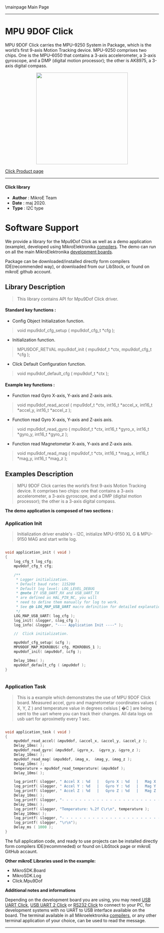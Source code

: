 \mainpage Main Page
 
---
# MPU 9DOF Click

MPU 9DOF Click carries the MPU–9250 System in Package, which is the world’s first 9-axis Motion Tracking device. MPU–9250 comprises two chips. One is the MPU–6050 that contains a 3-axis accelerometer, a 3-axis gyroscope, and a DMP (digital motion processor); the other is AK8975, a 3-axis digital compass. 

<p align="center">
  <img src="https://download.mikroe.com/images/click_for_ide/mpu9dof_click.png" height=300px>
</p>


[Click Product page](https://www.mikroe.com/mpu-9dof-click)

---


#### Click library 

- **Author**        : MikroE Team
- **Date**          : maj 2020.
- **Type**          : I2C type


# Software Support

We provide a library for the Mpu9Dof Click 
as well as a demo application (example), developed using MikroElektronika 
[compilers](https://shop.mikroe.com/compilers). 
The demo can run on all the main MikroElektronika [development boards](https://shop.mikroe.com/development-boards).

Package can be downloaded/installed directly form compilers IDE(recommended way), or downloaded from our LibStock, or found on mikroE github account. 

## Library Description

> This library contains API for Mpu9Dof Click driver.

#### Standard key functions :

- Config Object Initialization function.
> void mpu9dof_cfg_setup ( mpu9dof_cfg_t *cfg ); 
 
- Initialization function.
> MPU9DOF_RETVAL mpu9dof_init ( mpu9dof_t *ctx, mpu9dof_cfg_t *cfg );

- Click Default Configuration function.
> void mpu9dof_default_cfg ( mpu9dof_t *ctx );


#### Example key functions :

- Function read Gyro X-axis, Y-axis and Z-axis axis.
> void mpu9dof_read_accel ( mpu9dof_t *ctx, int16_t *accel_x, int16_t *accel_y, int16_t *accel_z );
 
- Function read Gyro X-axis, Y-axis and Z-axis axis.
> void mpu9dof_read_gyro ( mpu9dof_t *ctx, int16_t *gyro_x, int16_t *gyro_y, int16_t *gyro_z );

- Function read Magnetometar X-axis, Y-axis and Z-axis axis.
> void mpu9dof_read_mag ( mpu9dof_t *ctx, int16_t *mag_x, int16_t *mag_y, int16_t *mag_z );

## Examples Description

> MPU 9DOF Click carries the world’s first 9-axis Motion Tracking device. It comprises two chips: one that contains 
> a 3-axis accelerometer, a 3-axis gyroscope, and a DMP (digital motion processor); 
> the other is a 3-axis digital compass. 

**The demo application is composed of two sections :**

### Application Init 

> Initialization driver enable's - I2C, initialize MPU-9150 XL G & MPU-9150 MAG and start write log.

```c

void application_init ( void )
{
    log_cfg_t log_cfg;
    mpu9dof_cfg_t cfg;

    /** 
     * Logger initialization.
     * Default baud rate: 115200
     * Default log level: LOG_LEVEL_DEBUG
     * @note If USB_UART_RX and USB_UART_TX 
     * are defined as HAL_PIN_NC, you will 
     * need to define them manually for log to work. 
     * See @b LOG_MAP_USB_UART macro definition for detailed explanation.
     */
    LOG_MAP_USB_UART( log_cfg );
    log_init( &logger, &log_cfg );
    log_info( &logger, "---- Application Init ----" );

    //  Click initialization.

    mpu9dof_cfg_setup( &cfg );
    MPU9DOF_MAP_MIKROBUS( cfg, MIKROBUS_1 );
    mpu9dof_init( &mpu9dof, &cfg );

    Delay_10ms( );
    mpu9dof_default_cfg ( &mpu9dof );
}
  
```

### Application Task

> This is a example which demonstrates the use of MPU 9DOF Click board.
> Measured accel, gyro and magnetometar coordinates values ( X, Y, Z )
> and temperature value in degrees celsius [ �C ] are being sent to the uart where you can track their changes.
> All data logs on usb uart for aproximetly every 1 sec. 

```c

void application_task ( void )
{
    mpu9dof_read_accel( &mpu9dof, &accel_x, &accel_y, &accel_z );
    Delay_10ms( );
    mpu9dof_read_gyro( &mpu9dof, &gyro_x,  &gyro_y, &gyro_z );
    Delay_10ms( );
    mpu9dof_read_mag( &mpu9dof, &mag_x,  &mag_y, &mag_z );
    Delay_10ms( );
    temperature = mpu9dof_read_temperature( &mpu9dof );
    Delay_10ms( );

    log_printf( &logger, " Accel X : %d   |   Gyro X : %d   |   Mag X : %d \r\n", accel_x, gyro_x, mag_x );
    log_printf( &logger, " Accel Y : %d   |   Gyro Y : %d   |   Mag Y : %d \r\n", accel_y, gyro_y, mag_y );
    log_printf( &logger, " Accel Z : %d   |   Gyro Z : %d   |   Mag Z : %d \r\n", accel_z, gyro_z, mag_z );
    Delay_10ms( );
    log_printf( &logger, "- - - - - - - - - - - - - - - - - - - - - - - - - - - - - -\r\n" );
    Delay_10ms( );
    log_printf( &logger, "Temperature: %.2f C\r\n", temperature );
    Delay_100ms( );
    log_printf( &logger, "- - - - - - - - - - - - - - - - - - - - - - - - - - - - - -\r\n" );
    log_printf( &logger, "\r\n");
    Delay_ms ( 1000 );
}  

```


The full application code, and ready to use projects can be  installed directly form compilers IDE(recommneded) or found on LibStock page or mikroE GitHub accaunt.

**Other mikroE Libraries used in the example:** 

- MikroSDK.Board
- MikroSDK.Log
- Click.Mpu9Dof

**Additional notes and informations**

Depending on the development board you are using, you may need 
[USB UART Click](https://shop.mikroe.com/usb-uart-click), 
[USB UART 2 Click](https://shop.mikroe.com/usb-uart-2-click) or 
[RS232 Click](https://shop.mikroe.com/rs232-click) to connect to your PC, for 
development systems with no UART to USB interface available on the board. The 
terminal available in all Mikroelektronika 
[compilers](https://shop.mikroe.com/compilers), or any other terminal application 
of your choice, can be used to read the message.



---
